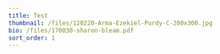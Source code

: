 ```yaml
---
title: Test
thumbnail: /files/120220-Arma-Ezekiel-Purdy-C-200x300.jpg
bio: /files/170830-sharon-bleam.pdf
sort_order: 1
---
```


